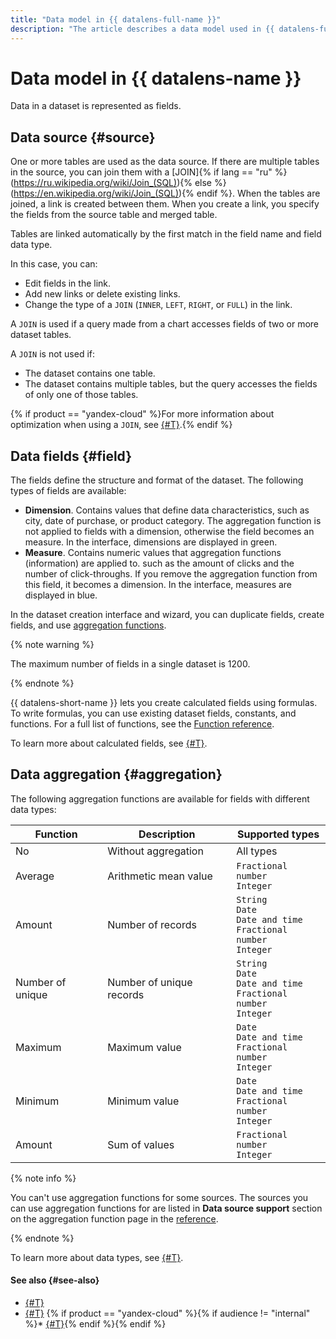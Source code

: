 ```yaml
---
title: "Data model in {{ datalens-full-name }}"
description: "The article describes a data model used in {{ datalens-full-name }} . One or more tables are used as the data source. If multiple tables are available in the data source, you can merge them using the JOIN operator. When the tables are joined, a link is created between them. When you create a link, you specify the fields from the source table and merged table."
---
```


# Data model in {{ datalens-name }}

Data in a dataset is represented as fields.

## Data source {#source}

One or more tables are used as the data source. If there are multiple tables in the source, you can join them with a [JOIN]{% if lang == "ru" %}(https://ru.wikipedia.org/wiki/Join_(SQL)){% else %}(https://en.wikipedia.org/wiki/Join_(SQL)){% endif %}.
When the tables are joined, a link is created between them. When you create a link, you specify the fields from the source table and merged table.

Tables are linked automatically by the first match in the field name and field data type.

In this case, you can:
- Edit fields in the link.
- Add new links or delete existing links.
- Change the type of a `JOIN` (`INNER`, `LEFT`, `RIGHT`, or `FULL`) in the link.

A `JOIN` is used if a query made from a chart accesses fields of two or more dataset tables.

A `JOIN` is not used if:
- The dataset contains one table.
- The dataset contains multiple tables, but the query accesses the fields of only one of those tables.

{% if product == "yandex-cloud" %}For more information about optimization when using a `JOIN`, see [{#T}](../data-join.md#join-optimization).{% endif %}

## Data fields {#field}

The fields define the structure and format of the dataset. The following types of fields are available:

- **Dimension**. Contains values that define data characteristics, such as city, date of purchase, or product category. The aggregation function is not applied to fields with a dimension, otherwise the field becomes an measure. In the interface, dimensions are displayed in green.
- **Measure**. Contains numeric values that aggregation functions (information) are applied to. such as the amount of clicks and the number of click-throughs. If you remove the aggregation function from this field, it becomes a dimension. In the interface, measures are displayed in blue.

In the dataset creation interface and wizard, you can duplicate fields, create fields, and use [aggregation functions](#aggregation).

{% note warning %}

The maximum number of fields in a single dataset is 1200.

{% endnote %}

{{ datalens-short-name }} lets you create calculated fields using formulas.
To write formulas, you can use existing dataset fields, constants, and functions.
For a full list of functions, see the [Function reference](../../function-ref/all.md).

To learn more about calculated fields, see [{#T}](../calculations/index.md).

## Data aggregation {#aggregation}

The following aggregation functions are available for fields with different data types:

| Function | Description | Supported types |
----- | ----- | -----
| No | Without aggregation | All types |
| Average | Arithmetic mean value | `Fractional number`<br/>`Integer` |
| Amount | Number of records | `String`<br/>`Date`<br/>`Date and time`<br/>`Fractional number`<br/>`Integer` |
| Number of unique | Number of unique records | `String`<br/>`Date`<br/>`Date and time`<br/>`Fractional number`<br/>`Integer` |
| Maximum | Maximum value | `Date`<br/>`Date and time`<br/>`Fractional number`<br/>`Integer` |
| Minimum | Minimum value | `Date`<br/>`Date and time`<br/>`Fractional number`<br/>`Integer` |
| Amount | Sum of values | `Fractional number`<br/>`Integer` |

{% note info %}

You can't use aggregation functions for some sources.
The sources you can use aggregation functions for are listed in **Data source support** section on the aggregation function page in the [reference](../../function-ref/aggregation-functions.md).

{% endnote %}

To learn more about data types, see [{#T}](../data-types.md).

#### See also {#see-also}

* [{#T}](../../operations/dataset/create.md)
* [{#T}](../../operations/dataset/create-calculated-field.md)
   {% if product == "yandex-cloud" %}{% if audience != "internal" %}* [{#T}](../../operations/dataset/materialize.md){% endif %}{% endif %}